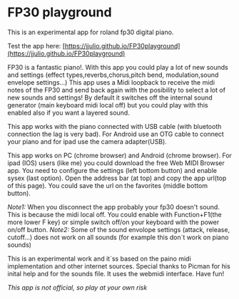 # FP30 playground

This is an experimental app for roland fp30 digital piano.

Test the app here: [https://jjulio.github.io/FP30playground](https://jjulio.github.io/FP30playground)

FP30 is a fantastic piano!. With this app you could play a lot of new sounds and settings (effect types,reverbs,chorus,pitch bend, modulation,sound envelope settings...)
This app uses a Midi loopback to receive the midi notes of the FP30 and send back again with the posibility to select a lot of new sounds and settings!
By default it switches off the internal sound generator (main keyboard midi local off) but you could play with this enabled also if you want a layered sound.

This app works with the piano connected with USB cable (with bluetooth connection the lag is very bad). For Android use an OTG cable to connect your piano and for ipad use the camera adapter(USB).

This app works on PC (chrome browser) and Android (chrome browser).
For ipad (IOS) users (like me) you could download the free Web MIDI Browser app. You need to configure the settings (left bottom button) and enable sysex (last option). Open the address bar (at top) and copy the app url(top of this page). You could save the url on the favorites (middle bottom button).

*Note1:* When you disconnect the app probably your fp30 doesn't sound. This is because the midi local off. You could enable with Function+F1(the more lower F key) or simple switch off/on your keyboard with the power on/off button.
*Note2:* Some of the sound envolope settings (attack, release, cutoff...) does not work on all sounds (for example this don´t work on piano sounds)

This is an experimental work and it´ss based on the paino midi implementation and other internet sources. Special thanks to Picman for his inital help and for the sounds file. It uses the webmidi interface.
Have fun!

*This app is not official, so play at your own risk*

